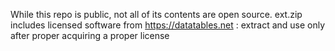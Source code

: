 While this repo is public, not all of its contents are open source.
ext.zip includes licensed software from https://datatables.net : extract and use only after proper acquiring a proper license
